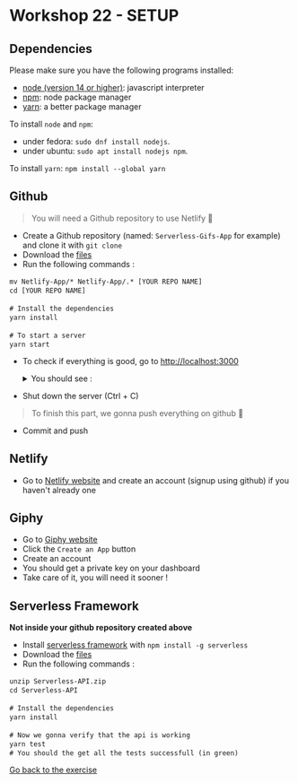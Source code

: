 # Workshop 22 - SETUP

## Dependencies

Please make sure you have the following programs installed:
- [node (version 14 or higher)](https://github.com/nodejs/node): javascript interpreter
- [npm](https://www.npmjs.com/): node package manager
- [yarn](https://yarnpkg.com/): a better package manager

To install `node` and `npm`:
- under fedora: `sudo dnf install nodejs`.
- under ubuntu: `sudo apt install nodejs npm`.

To install `yarn`: `npm install --global yarn`

## Github

> You will need a Github repository to use Netlify 📂
- Create a Github repository (named: `Serverless-Gifs-App` for example) and clone it with `git clone`
- Download the [files](./Netlify-App.zip)
- Run the following commands :
```shell
mv Netlify-App/* Netlify-App/.* [YOUR REPO NAME]
cd [YOUR REPO NAME]

# Install the dependencies
yarn install

# To start a server
yarn start
```
- To check if everything is good, go to [http://localhost:3000](http://localhost:3000)
  <details>
    <summary>You should see :</summary>
  
   ![Netlify Setup Page](.github/assets/setupPage.png)

  </details>
- Shut down the server (Ctrl + C)

> To finish this part, we gonna push everything on github 📌
- Commit and push

## Netlify

- Go to [Netlify website](https://www.netlify.com/) and create an account (signup using github) if you haven't already one

## Giphy

- Go to [Giphy website](https://developers.giphy.com/docs/sdk/)
- Click the `Create an App` button
- Create an account
- You should get a private key on your dashboard
- Take care of it, you will need it sooner !

## Serverless Framework

**Not inside your github repository created above**
- Install [serverless framework](https://www.serverless.com) with `npm install -g serverless`
- Download the [files](./Serverless-API.zip)
- Run the following commands :
```shell
unzip Serverless-API.zip
cd Serverless-API

# Install the dependencies
yarn install

# Now we gonna verify that the api is working
yarn test
# You should the get all the tests successfull (in green)
```

[Go back to the exercise](./README.md)
